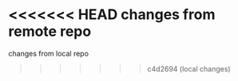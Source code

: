 <<<<<<< HEAD
changes from remote repo
=======
changes from local repo
>>>>>>> c4d2694 (local changes)
